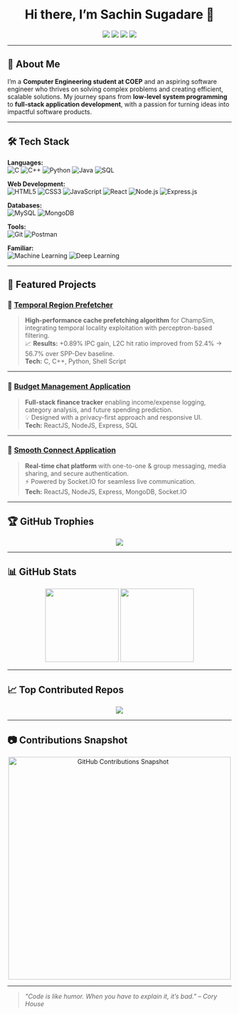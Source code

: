 <h1 align="center">Hi there, I’m Sachin Sugadare 👋</h1>

<p align="center">
  <a href="https://www.linkedin.com/in/sachin-sugadare/"><img src="https://img.shields.io/badge/-LinkedIn-0077B5?logo=linkedin&logoColor=white"></a>
  <a href="mailto:sachinsugadare7703@gmail.com"><img src="https://img.shields.io/badge/-Gmail-D14836?logo=gmail&logoColor=white"></a>
  <a href="https://leetcode.com/u/Sachin6763/"><img src="https://img.shields.io/badge/-LeetCode-FFA116?logo=leetcode&logoColor=white"></a>
  <a href="https://www.geeksforgeeks.org/user/sachinsugadare7703/"><img src="https://img.shields.io/badge/-GeeksforGeeks-2F8D46?logo=geeksforgeeks&logoColor=white"></a>
</p>

---

## 🚀 About Me
I’m a **Computer Engineering student at COEP** and an aspiring software engineer who thrives on solving complex problems and creating efficient, scalable solutions. My journey spans from **low-level system programming** to **full-stack application development**, with a passion for turning ideas into impactful software products.

---

## 🛠 Tech Stack

**Languages:**  
![C](https://img.shields.io/badge/-C-00599C?logo=c&logoColor=white) ![C++](https://img.shields.io/badge/-C++-00599C?logo=cplusplus&logoColor=white) ![Python](https://img.shields.io/badge/-Python-3776AB?logo=python&logoColor=white) ![Java](https://img.shields.io/badge/-Java-007396?logo=java&logoColor=white) ![SQL](https://img.shields.io/badge/-SQL-003B57?logo=mysql&logoColor=white)

**Web Development:**  
![HTML5](https://img.shields.io/badge/-HTML5-E34F26?logo=html5&logoColor=white) ![CSS3](https://img.shields.io/badge/-CSS3-1572B6?logo=css3&logoColor=white) ![JavaScript](https://img.shields.io/badge/-JavaScript-F7DF1E?logo=javascript&logoColor=black) ![React](https://img.shields.io/badge/-React-61DAFB?logo=react&logoColor=black) ![Node.js](https://img.shields.io/badge/-Node.js-339933?logo=node.js&logoColor=white) ![Express.js](https://img.shields.io/badge/-Express.js-000000?logo=express&logoColor=white)

**Databases:**  
![MySQL](https://img.shields.io/badge/-MySQL-4479A1?logo=mysql&logoColor=white) ![MongoDB](https://img.shields.io/badge/-MongoDB-47A248?logo=mongodb&logoColor=white)

**Tools:**  
![Git](https://img.shields.io/badge/-Git-F05032?logo=git&logoColor=white) ![Postman](https://img.shields.io/badge/-Postman-FF6C37?logo=postman&logoColor=white)

**Familiar:**  
![Machine Learning](https://img.shields.io/badge/-Machine%20Learning-102230?logo=tensorflow&logoColor=white) ![Deep Learning](https://img.shields.io/badge/-Deep%20Learning-102230?logo=pytorch&logoColor=white)

---

## 📌 Featured Projects

### 🔹 [Temporal Region Prefetcher](https://github.com/Sachin6763/Temporal_Region_Prefetcher)
> **High-performance cache prefetching algorithm** for ChampSim, integrating temporal locality exploitation with perceptron-based filtering.  
> 📈 **Results:** +0.89% IPC gain, L2C hit ratio improved from 52.4% → 56.7% over SPP-Dev baseline.  
> **Tech:** C, C++, Python, Shell Script

---

### 🔹 [Budget Management Application](https://github.com/Sachin6763/Budget-Management-Application)
> **Full-stack finance tracker** enabling income/expense logging, category analysis, and future spending prediction.  
> 💡 Designed with a privacy-first approach and responsive UI.  
> **Tech:** ReactJS, NodeJS, Express, SQL

---

### 🔹 [Smooth Connect Application](https://github.com/Sachin6763/Social_Media_Handle-Smooth_Connect)
> **Real-time chat platform** with one-to-one & group messaging, media sharing, and secure authentication.  
> ⚡ Powered by Socket.IO for seamless live communication.  
> **Tech:** ReactJS, NodeJS, Express, MongoDB, Socket.IO

---

## 🏆 GitHub Trophies
<p align="center">
  <img src="https://github-profile-trophy.vercel.app/?username=Sachin6763&theme=radical&no-frame=true&margin-w=15&margin-h=15">
</p>

---

## 📊 GitHub Stats

<p align="center">
  <img src="https://github-readme-stats.vercel.app/api?username=Sachin6763&show_icons=true&theme=radical" height="165">
  <img src="https://github-readme-stats.vercel.app/api/top-langs/?username=Sachin6763&layout=compact&theme=radical" height="165">
</p>

---

## 📈 Top Contributed Repos
<p align="center">
  <img src="https://github-contributor-stats.vercel.app/api?username=Sachin6763&limit=5&theme=radical&combine_all_yearly_contributions=true&exclude_repo=Sachin6763">
</p>

---

## 📷 Contributions Snapshot
<p align="center">
  <img src="https://raw.githubusercontent.com/Sachin6763/Sachin6763/main/91ec5636-8e76-47f1-90e8-8faa3c4ea4f4.png" alt="GitHub Contributions Snapshot" width="500">
</p>

---

> *"Code is like humor. When you have to explain it, it’s bad." – Cory House*

